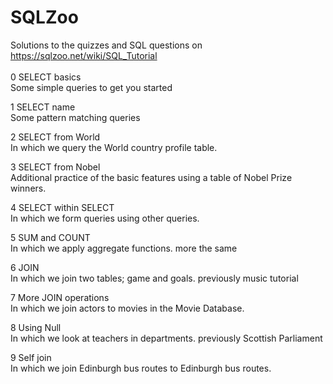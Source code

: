 # SQLZoo
Solutions to the quizzes and SQL questions on https://sqlzoo.net/wiki/SQL_Tutorial<br><br>
0 SELECT basics<br>
Some simple queries to get you started

1 SELECT name<br>
Some pattern matching queries

2 SELECT from World<br>
In which we query the World country profile table.

3 SELECT from Nobel<br>
Additional practice of the basic features using a table of Nobel Prize winners.

4 SELECT within SELECT<br>
In which we form queries using other queries.

5 SUM and COUNT<br>
In which we apply aggregate functions. more the same

6 JOIN<br>
In which we join two tables; game and goals. previously music tutorial

7 More JOIN operations<br>
In which we join actors to movies in the Movie Database.

8 Using Null<br>
In which we look at teachers in departments. previously Scottish Parliament

9 Self join<br>
In which we join Edinburgh bus routes to Edinburgh bus routes.
